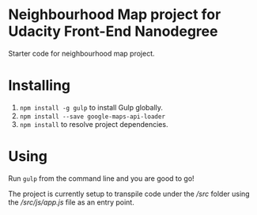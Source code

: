 # Neighbourhood Map project for Udacity Front-End Nanodegree

Starter code for neighbourhood map project.


# Installing

1. `npm install -g gulp` to install Gulp globally.
2. `npm install --save google-maps-api-loader`
3. `npm install` to resolve project dependencies.

# Using

Run `gulp` from the command line and you are good to go!

The project is currently setup to transpile code under the _/src_ folder using the
_/src/js/app.js_ file as an entry point.

